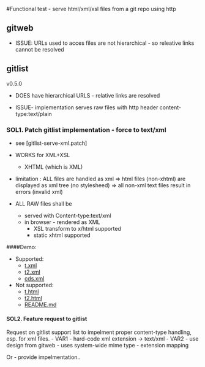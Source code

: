 

#Functional test - serve html/xml/xsl files from a git repo using http

## gitweb
- ISSUE: URLs used to acces files are not hierarchical - so releative links cannot be resolved

##  gitlist
v0.5.0
- DOES have hierarchical URLS - relative links are resolved

- ISSUE- implementation serves raw files with http header content-type:text/plain

### SOL1. Patch gitlist implementation - force  to text/xml
- see [gitlist-serve-xml.patch]
- WORKS for XML+XSL
    + XHTML (which is XML)
- limitation : ALL files are handled as xml 
    => html files (non-xhtml) are displayed as xml tree (no stylesheed)
    => all non-xml text files result in errors (invalid xml)

- ALL RAW files shall be 
    - served with Content-type:text/xml
    - in browser - rendered as XML
        - XSL transform to x/html supported
        - static xhtml supported  

####Demo:
- Supported:
  - [t.xml](../../raw/master/t.xml)
  - [t2.xml](../../raw/master/t2.xml)
  - [cds.xml](../../raw/master/cds.xml)
- Not supported:
  - [t.html](../../raw/master/t.html)
  - [t2.html](../../raw/master/t2.html)
  - [README.md](../../raw/master/README.md)

#### SOL2. Feature request to gitlist

Request on gitlist support list to impelment proper content-type handling,
esp. for xml files. 
    - VAR1 - hard-code xml extension -> text/xml 
    - VAR2 - use design from gitweb
        - uses system-wide mime type - extension mapping

Or - provide impelmentation..


